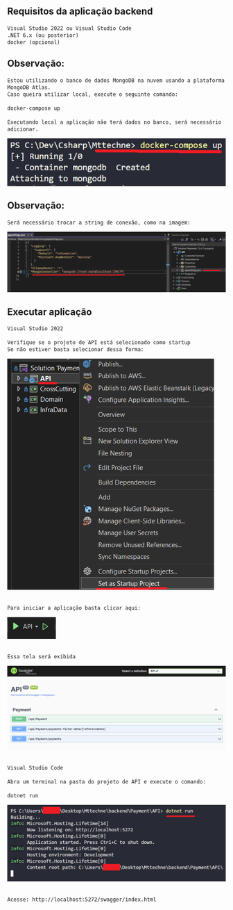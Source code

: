 ## Requisitos da aplicação backend
    Visual Studio 2022 ou Visual Studio Code
    .NET 6.x (ou posterior)
    docker (opcional)

## Observação:
    Estou utilizando o banco de dados MongoDB na nuvem usando a plataforma MongoDB Atlas.
    Caso queira utilizar local, execute o seguinte comando:

    docker-compose up
    
    Executando local a aplicação não terá dados no banco, será necessário adicionar.

![images.png](../.attachments/docker-compose.png)

## Observação:
    Será necessário trocar a string de conexão, como na imagem:

![images.png](../.attachments/string%20connection.png)


## Executar aplicação
    Visual Studio 2022

    Verifique se o projeto de API está selecionado como startup 
    Se não estiver basta selecionar dessa forma:
![images.png](../.attachments/vs.png)

##
    Para iniciar a aplicação basta clicar aqui:
![images.png](../.attachments/play.png)

## 
    Essa tela será exibida

![images.png](../.attachments/swagger.png)


##  
    Visual Studio Code
    
    Abra um terminal na pasta do projeto de API e execute o comando:

    dotnet run
![images.png](../.attachments/back.png)

##
    Acesse: http://localhost:5272/swagger/index.html
